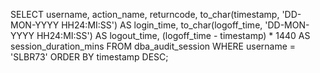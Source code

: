 SELECT username, action_name, returncode, to_char(timestamp, 'DD-MON-YYYY HH24:MI:SS') AS login_time,
       to_char(logoff_time, 'DD-MON-YYYY HH24:MI:SS') AS logout_time,
       (logoff_time - timestamp) * 1440 AS session_duration_mins
FROM dba_audit_session
WHERE username = 'SLBR73'
ORDER BY timestamp DESC;

